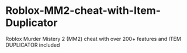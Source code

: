 # Roblox-MM2-cheat-with-Item-Duplicator
Roblox Murder Mistery 2 (MM2) cheat with over 200+ features and ITEM DUPLICATOR included

